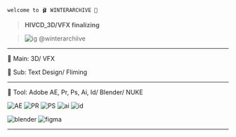  ```
welcome to 🩰 WINTERARCHIVE 🎀
 ```


 >**HIVCD_3D/VFX finalizing**
>

 >![ig](https://img.shields.io/badge/Instagram-E4405F?style=for-the-badge&logo=instagram&logoColor=white) @winterarchiive



--------------
 
🪽 Main: 3D/ VFX

🪽 Sub: Text Design/ Fliming

----------------


🪼 Tool: Adobe AE, Pr, Ps, Ai, Id/ Blender/ NUKE

![AE](https://img.shields.io/badge/Adobe%20After%20Effects-99F?logo=adobeaftereffects&logoColor=fff&style=for-the-badge)
![PR](https://img.shields.io/badge/Adobe%20Premiere%20Pro-99F?logo=adobepremierepro&logoColor=fff&style=for-the-badge)
![PS](https://img.shields.io/badge/Adobe%20Photoshop-31A8FF?logo=adobephotoshop&logoColor=fff&style=for-the-badge)
![ai](	https://img.shields.io/badge/Adobe%20Illustrator-FF9A00?logo=adobeillustrator&logoColor=fff&style=for-the-badge)
![id](https://img.shields.io/badge/Adobe%20InDesign-FF3366?style=for-the-badge&logo=Adobe%20InDesign&logoColor=white)


![blender](https://img.shields.io/badge/blender-%23F5792A.svg?style=for-the-badge&logo=blender&logoColor=white)
![figma](https://img.shields.io/badge/Figma-F24E1E?style=for-the-badge&logo=figma&logoColor=white)

----------------

